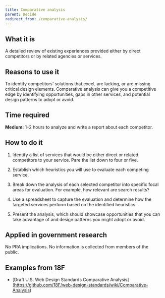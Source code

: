 ```yaml
---
title: Comparative analysis
parent: Decide
redirect_from: /comparative-analysis/
---
```


## What it is

A detailed review of existing experiences provided either by direct competitors or by related agencies or services.

## Reasons to use it

To identify competitors’ solutions that excel, are lacking, or are missing critical design elements. Comparative analysis can give you a competitive edge by identifying opportunities, gaps in other services, and potential design patterns to adopt or avoid.

## Time required

**Medium:** 1–2 hours to analyze and write a report about each competitor.

## How to do it

1. Identify a list of services that would be either direct or related competitors to your service. Pare the list down to four or five.

2. Establish which heuristics you will use to evaluate each competing service.

3. Break down the analysis of each selected competitor into specific focal areas for evaluation. For example, how relevant are search results?

4. Use a spreadsheet to capture the evaluation and determine how the targeted services perform based on the identified heuristics.

5. Present the analysis, which should showcase opportunities that you can take advantage of and design patterns you might adopt or avoid.

## Applied in government research

No PRA implications. No information is collected from members of the public.

## Examples from 18F
 - [Draft U.S. Web Design Standards Comparative Analysis] (https://github.com/18F/web-design-standards/wiki/Comparative-Analysis)
